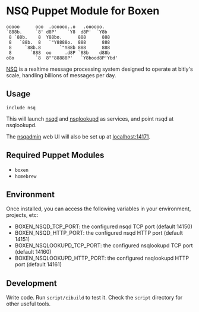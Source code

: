 # NSQ Puppet Module for Boxen

```
ooooo      ooo  .oooooo..o   .oooooo.
`888b.     `8' d8P'    `Y8  d8P'  `Y8b
 8 `88b.    8  Y88bo.      888      888
 8   `88b.  8   `"Y8888o.  888      888
 8     `88b.8       `"Y88b 888      888
 8       `888  oo     .d8P `88b    d88b
o8o        `8  8""88888P'   `Y8bood8P'Ybd'
```

[NSQ](https://github.com/bitly/nsq) is a realtime message processing system designed to operate at bitly's scale, handling billions of messages per day.

## Usage

```puppet
include nsq
```

This will launch [nsqd](https://github.com/bitly/nsq/blob/master/nsqd/README.md) and [nsqlookupd](https://github.com/bitly/nsq/blob/master/nsqlookupd/README.md) as services, and point nsqd at nsqlookupd.

The [nsqadmin](https://github.com/bitly/nsq/blob/master/nsqadmin/README.md) web UI will also be set up at [localhost:14171](http://localhost:14171/).

## Required Puppet Modules

* `boxen`
* `homebrew`

## Environment

Once installed, you can access the following variables in your environment, projects, etc:

* BOXEN_NSQD_TCP_PORT: the configured nsqd TCP port (default 14150)
* BOXEN_NSQD_HTTP_PORT: the configured nsqd HTTP port (default 14151)
* BOXEN_NSQLOOKUPD_TCP_PORT: the configured nsqlookupd TCP port (default 14160)
* BOXEN_NSQLOOKUPD_HTTP_PORT: the configured nsqlookupd HTTP port (default 14161)

## Development

Write code. Run `script/cibuild` to test it. Check the `script`
directory for other useful tools.
